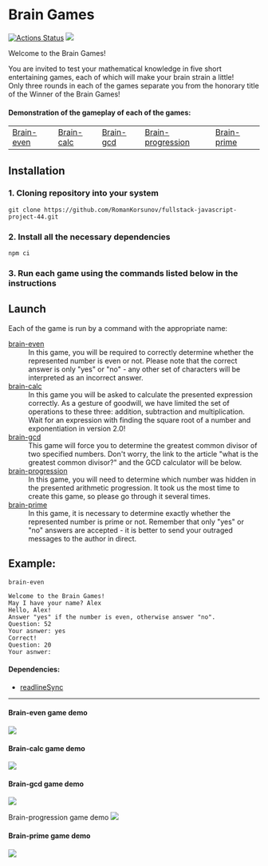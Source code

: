 # Brain Games  
[![Actions Status](https://github.com/RomanKorsunov/fullstack-javascript-project-44/actions/workflows/hexlet-check.yml/badge.svg)](https://github.com/RomanKorsunov/fullstack-javascript-project-44/actions)
<a href="https://codeclimate.com/github/RomanKorsunov/fullstack-javascript-project-44/maintainability"><img src="https://api.codeclimate.com/v1/badges/a55d7d04b223d7217d3d/maintainability"/></a>

Welcome to the Brain Games!

You are invited to test your mathematical knowledge in five short entertaining games, each of which will make your brain strain a little! <br>
Only three rounds in each of the games separate you from the honorary title of the Winner of the Brain Games!

<h4>Demonstration of the gameplay of each of the games:</h4>
<table>
<tr><td><a href="#brain-even">Brain-even</a></td><td><a href="#brain-calc">Brain-calc</a></td><td><a href="#brain-gcd">Brain-gcd</a></td><td><a href="#brain-progresiion">Brain-progression</a></td><td><a href="#brain-prime">Brain-prime</a></td></tr>
</table>

## Installation

### 1. Cloning repository into your system
```console
git clone https://github.com/RomanKorsunov/fullstack-javascript-project-44.git
```

### 2. Install all the necessary dependencies
```console
npm ci
```

### 3. Run each game using the commands listed below in the instructions


## Launch
Each of the game is run by a command with the appropriate name:
<br>

<dl>
            <a href="#brain-even"><dt>brain-even</dt></a>
            <dd>In this game, you will be required to correctly determine whether the represented number is even or not. 
            Please note that the correct answer is only "yes" or "no" - any other set of characters will be interpreted as an incorrect answer.</dd>
            <a href="#brain-calc"><dt>brain-calc</dt></a>
            <dd>In this game you will be asked to calculate the presented expression correctly. As a gesture of goodwill, we have limited the set of operations to these three: addition, subtraction and multiplication. 
            Wait for an expression with finding the square root of a number and exponentiation in version 2.0!</dd>
            <a href="#brain-gcd"><dt>brain-gcd</dt></a>
            <dd>This game will force you to determine the greatest common divisor of two specified numbers. 
            Don't worry, the link to the article "what is the greatest common divisor?" and the GCD calculator will be below.</dd>
            <a href="#brain-progresiion"><dt>brain-progression</dt></a>
            <dd>In this game, you will need to determine which number was hidden in the presented arithmetic progression. 
            It took us the most time to create this game, so please go through it several times.</dd>
            <a href="#brain-prime"><dt>brain-prime</dt></a>
            <dd>In this game, it is necessary to determine exactly whether the represented number is prime or not. 
            Remember that only "yes" or "no" answers are accepted - it is better to send your outraged messages to the author in direct.</dd>
</dl>

## Example:
            
```console
brain-even

Welcome to the Brain Games!
May I have your name? Alex
Hello, Alex!
Answer "yes" if the number is even, otherwise answer "no".
Question: 52
Your asnwer: yes
Correct!
Question: 20
Your asnwer:
```

<h4>Dependencies:</h4>
<ul>
    <li><a href="https://github.com/anseki/readline-sync">readlineSync</a></li>
</ul>

<hr></hr>

<a name="brain-even"></a>
<h4>Brain-even game demo</h4>
<a href="https://asciinema.org/a/659822" target="_blank"><img src="https://asciinema.org/a/659822.svg" /></a>

<a name="brain-calc"></a>
<h4>Brain-calc game demo</h4>
<a href="https://asciinema.org/a/659823" target="_blank"><img src="https://asciinema.org/a/659823.svg" /></a>

<a name="brain-gcd"></a>
<h4>Brain-gcd game demo</h4>
<a href="https://asciinema.org/a/659824" target="_blank"><img src="https://asciinema.org/a/659824.svg" /></a>

<a name="brain-progresiion"></a>
<h24>Brain-progression game demo</h4>
<a href="https://asciinema.org/a/659826" target="_blank"><img src="https://asciinema.org/a/659826.svg" /></a>

<a name="brain-prime"></a>
<h4>Brain-prime game demo</h4>
<a href="https://asciinema.org/a/659828" target="_blank"><img src="https://asciinema.org/a/659828.svg" /></a>
